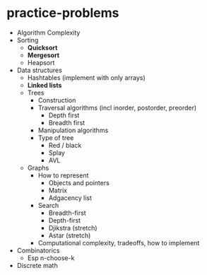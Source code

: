 practice-problems
=================

* Algorithm Complexity
* Sorting
  * **Quicksort**
  * **Mergesort**
  * Heapsort
* Data structures
  * Hashtables (implement with only arrays) 
  * **Linked lists**
  * Trees
    * Construction
    * Traversal algorithms (incl inorder, postorder, preorder)
      * Depth first
      * Breadth first
    * Manipulation algorithms
    * Type of tree
      * Red / black
      * Splay
      * AVL
  * Graphs
    * How to represent
      * Objects and pointers
      * Matrix
      * Adgacency list
    * Search
      * Breadth-first
      * Depth-first
      * Djikstra (stretch)
      * Astar (stretch)
    * Computational complexity, tradeoffs, how to implement
* Combinatorics
  * Esp n-choose-k
* Discrete math
